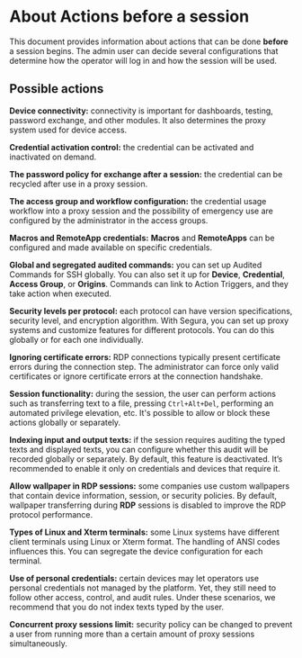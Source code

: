 # About Actions before a session

This document provides information about actions that can be done **before** a session begins. The admin user can decide several configurations that determine how the operator will log in and how the session will be used.

## Possible actions
**Device connectivity:** connectivity is important for dashboards, testing, password exchange, and other modules. It also determines the proxy system used for device access.

**Credential activation control:** the credential can be activated and inactivated on demand.

**The password policy for exchange after a session:** the credential can be recycled after use in a proxy session.

**The access group and workflow configuration:** the credential usage workflow into a proxy session and the possibility of emergency use are configured by the administrator in the access groups.

**Macros and RemoteApp credentials:** **Macros** and **RemoteApps** can be configured and made available on specific credentials.

**Global and segregated audited commands:** you can set up Audited Commands for SSH globally. You can also set it up for **Device**, **Credential**, **Access Group**, or **Origins**. Commands can link to Action Triggers, and they take action when executed.

**Security levels per protocol:** each protocol can have version specifications, security level, and encryption algorithm. With Segura, you can set up proxy systems and customize features for different protocols. You can do this globally or for each one individually.

**Ignoring certificate errors:** RDP connections typically present certificate errors during the connection step. The administrator can force only valid certificates or ignore certificate errors at the connection handshake.

**Session functionality:** during the session, the user can perform actions such as transferring text to a file, pressing `Ctrl+Alt+Del`, performing an automated privilege elevation, etc. It's possible to allow or block these actions globally or separately.

**Indexing input and output texts:** if the session requires auditing the typed texts and displayed texts, you can configure whether this audit will be recorded globally or separately. By default, this feature is deactivated. It’s recommended to enable it only on credentials and devices that require it.

**Allow wallpaper in RDP sessions:** some companies use custom wallpapers that contain device information, session, or security policies. By default, wallpaper transferring during **RDP** sessions is disabled to improve the RDP protocol performance.

**Types of Linux and Xterm terminals:** some Linux systems have different  client terminals using Linux or Xterm format. The handling of ANSI codes influences this. You can segregate the device configuration for each terminal.

**Use of personal credentials:** certain devices may let operators use personal credentials not managed by the platform. Yet, they still need to follow other access, control, and audit rules. Under these scenarios, we recommend that you do not index texts typed by the user.

**Concurrent proxy sessions limit:** security policy can be changed to prevent a user from running more than a certain amount of proxy sessions simultaneously.
